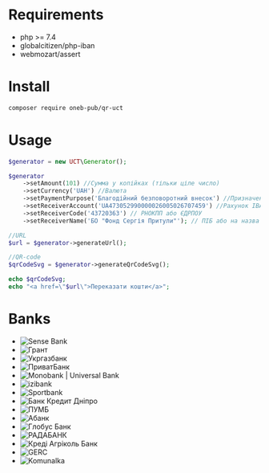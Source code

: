 # Requirements
- php >= 7.4
- globalcitizen/php-iban
- webmozart/assert
# Install
```bash
composer require oneb-pub/qr-uct
```
# Usage

```php
$generator = new UCT\Generator();

$generator
    ->setAmount(101) //Сумма у копійках (тільки ціле число)
    ->setCurrency('UAH') //Валюта
    ->setPaymentPurpose('Благодійний безповоротний внесок') //Призначення платежу
    ->setReceiverAccount('UA473052990000026005026707459') //Рахунок IBAN
    ->setReceiverCode('43720363') // РНОКПП або ЄДРПОУ
    ->setReceiverName('БО "Фонд Сергія Притули"'); // ПІБ або на назва юридичної особи отримувача

//URL
$url = $generator->generateUrl();

//QR-code
$qrCodeSvg = $generator->generateQrCodeSvg();

echo $qrCodeSvg;
echo "<a href=\"$url\">Переказати кошти</a>";
```
# Banks
- ![Sense Bank](https://bank.gov.ua/admin_uploads/article/SenseBank_qr_page_logo.jpg)
- ![Грант](https://bank.gov.ua/admin_uploads/article/GrantBank_qr_page_logo.jpg)
- ![Укргазбанк](https://bank.gov.ua/admin_uploads/article/Ukrgazbank_qr_page_logo.jpg)
- ![ПриватБанк](https://bank.gov.ua/admin_uploads/article/Privat_qr_page_logo.png)
- ![Monobank | Universal Bank](https://bank.gov.ua/admin_uploads/article/Mono_qr_page_logo.png)
- ![izibank](https://bank.gov.ua/admin_uploads/article/Izibank_qr_page_logo.png)
- ![Sportbank](https://bank.gov.ua/admin_uploads/article/sportbank_qr_page_logo.png)
- ![Банк Кредит Дніпро](https://bank.gov.ua/admin_uploads/article/KD_qr_page_logo.jpg)
- ![ПУМБ](https://bank.gov.ua/admin_uploads/article/pumb_qr_page_logo.png)
- ![Aбанк](https://bank.gov.ua/admin_uploads/article/A_bank_qr_page_logo.png)
- ![Глобус Банк](https://bank.gov.ua/admin_uploads/article/Globusbank_qr_page_logo.jpg)
- ![РАДАБАНК](https://bank.gov.ua/admin_uploads/article/Radabank_qr_page_logo.jpg)
- ![Креді Агріколь Банк](https://bank.gov.ua/admin_uploads/article/Credit_agricole_qr_page_logo.jpg)
- ![GERC](https://bank.gov.ua/admin_uploads/article/Gerc_qr_page_logo.jpg)
- ![Komunalka](https://bank.gov.ua/admin_uploads/article/Komunalka_qr_page_logo.png)